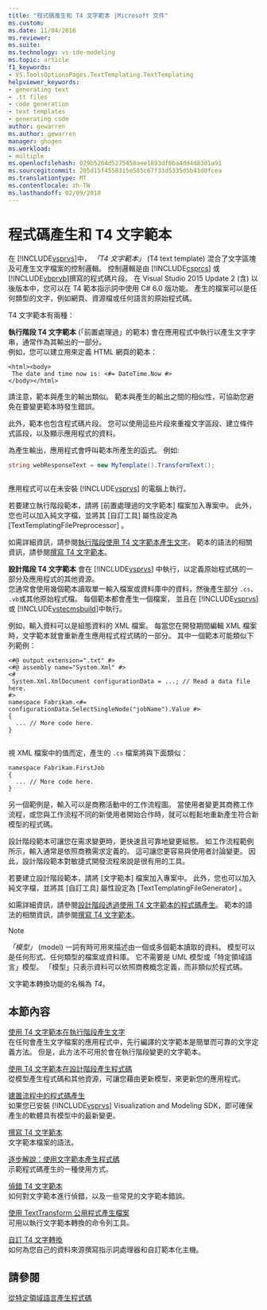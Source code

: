 ```yaml
---
title: "程式碼產生和 T4 文字範本 |Microsoft 文件"
ms.custom: 
ms.date: 11/04/2016
ms.reviewer: 
ms.suite: 
ms.technology: vs-ide-modeling
ms.topic: article
f1_keywords:
- VS.ToolsOptionsPages.TextTemplating.TextTemplating
helpviewer_keywords:
- generating text
- .tt files
- code generation
- text templates
- generating code
author: gewarren
ms.author: gewarren
manager: ghogen
ms.workload:
- multiple
ms.openlocfilehash: 029b5264d5275458aee1893df0ba4dd4d83d1a91
ms.sourcegitcommit: 205d15f4558315e585c67f33d5335d5b41d0fcea
ms.translationtype: MT
ms.contentlocale: zh-TW
ms.lasthandoff: 02/09/2018
---
```

# <a name="code-generation-and-t4-text-templates"></a>程式碼產生和 T4 文字範本
在 [!INCLUDE[vsprvs](../code-quality/includes/vsprvs_md.md)]中， *「T4 文字範本」* (T4 text template) 混合了文字區塊及可產生文字檔案的控制邏輯。 控制邏輯是由 [!INCLUDE[csprcs](../data-tools/includes/csprcs_md.md)] 或 [!INCLUDE[vbprvb](../code-quality/includes/vbprvb_md.md)]撰寫的程式碼片段。 在 Visual Studio 2015 Update 2 (含) 以後版本中，您可以在 T4 範本指示詞中使用 C# 6.0 版功能。 產生的檔案可以是任何類型的文字，例如網頁、資源檔或任何語言的原始程式碼。  
  
 T4 文字範本有兩種：  
  
 **執行階段 T4 文字範本** (「前置處理過」的範本) 會在應用程式中執行以產生文字字串，通常作為其輸出的一部分。  
 例如，您可以建立用來定義 HTML 網頁的範本：  
  
```  
<html><body>  
 The date and time now is: <#= DateTime.Now #>  
</body></html>  
```  
  
 請注意，範本與產生的輸出類似。 範本與產生的輸出之間的相似性，可協助您避免在要變更範本時發生錯誤。  
  
 此外，範本也包含程式碼片段。 您可以使用這些片段來重複文字區段、建立條件式區段，以及顯示應用程式的資料。  
  
 為產生輸出，應用程式會呼叫範本所產生的函式。 例如:   
  
```csharp  
string webResponseText = new MyTemplate().TransformText();  
  
```  
  
 應用程式可以在未安裝 [!INCLUDE[vsprvs](../code-quality/includes/vsprvs_md.md)] 的電腦上執行。  
  
 若要建立執行階段範本，請將 [前置處理過的文字範本]  檔案加入專案中。 此外，您也可以加入純文字檔，並將其 [自訂工具]  屬性設定為 [TextTemplatingFilePreprocessor] 。  
  
 如需詳細資訊，請參閱[執行階段使用 T4 文字範本產生文字](../modeling/run-time-text-generation-with-t4-text-templates.md)。 範本的語法的相關資訊，請參閱[撰寫 T4 文字範本](../modeling/writing-a-t4-text-template.md)。  
  
 **設計階段 T4 文字範本** 會在 [!INCLUDE[vsprvs](../code-quality/includes/vsprvs_md.md)] 中執行，以定義原始程式碼的一部分及應用程式的其他資源。  
 您通常會使用幾個範本讀取單一輸入檔案或資料庫中的資料，然後產生部分 `.cs`、 `.vb`或其他原始程式檔。 每個範本都會產生一個檔案， 並且在 [!INCLUDE[vsprvs](../code-quality/includes/vsprvs_md.md)] 或 [!INCLUDE[vstecmsbuild](../extensibility/internals/includes/vstecmsbuild_md.md)]中執行。  
  
 例如，輸入資料可以是組態資料的 XML 檔案。 每當您在開發期間編輯 XML 檔案時，文字範本就會重新產生應用程式程式碼的一部分。 其中一個範本可能類似下列範例：  
  
```  
<#@ output extension=".txt" #>  
<#@ assembly name="System.Xml" #>  
<#  
 System.Xml.XmlDocument configurationData = ...; // Read a data file here.  
#>  
namespace Fabrikam.<#= configurationData.SelectSingleNode("jobName").Value #>  
{  
  ... // More code here.   
}  
  
```  
  
 視 XML 檔案中的值而定，產生的 `.cs` 檔案將與下面類似：  
  
```  
namespace Fabrikam.FirstJob  
{  
  ... // More code here.   
}  
```  
  
 另一個範例是，輸入可以是商務活動中的工作流程圖。 當使用者變更其商務工作流程，或您與工作流程不同的新使用者開始合作時，就可以輕鬆地重新產生符合新模型的程式碼。  
  
 設計階段範本可讓您在需求變更時，更快速且可靠地變更組態。 如工作流程範例所示，輸入通常是依照商務需求定義的。 這可讓您更容易與使用者討論變更。 因此，設計階段範本對敏捷式開發流程來說是很有用的工具。  
  
 若要建立設計階段範本，請將 [文字範本]  檔案加入專案中。 此外，您也可以加入純文字檔，並將其 [自訂工具]  屬性設定為 [TextTemplatingFileGenerator] 。  
  
 如需詳細資訊，請參閱[設計階段透過使用 T4 文字範本的程式碼產生](../modeling/design-time-code-generation-by-using-t4-text-templates.md)。 範本的語法的相關資訊，請參閱[撰寫 T4 文字範本](../modeling/writing-a-t4-text-template.md)。  
  
> [!NOTE]
>  *「模型」* (model) 一詞有時可用來描述由一個或多個範本讀取的資料。 模型可以是任何形式、任何類型的檔案或資料庫。 它不需要是 UML 模型或「特定領域語言」模型。 「模型」只表示資料可以依照商務概念定義，而非類似於程式碼。  
  
 文字範本轉換功能的名稱為 *T4*。  
  
## <a name="in-this-section"></a>本節內容  
 [使用 T4 文字範本在執行階段產生文字](../modeling/run-time-text-generation-with-t4-text-templates.md)  
 在任何會產生文字檔案的應用程式中，先行編譯的文字範本是簡單而可靠的文字定義方法。 但是，此方法不可用於會在執行階段變更的文字範本。  
  
 [使用 T4 文字範本在設計階段產生程式碼](../modeling/design-time-code-generation-by-using-t4-text-templates.md)  
 從模型產生程式碼和其他資源，可讓您藉由更新模型，來更新您的應用程式。  
  
 [建置流程中的程式碼產生](../modeling/code-generation-in-a-build-process.md)  
 如果您已安裝 [!INCLUDE[vsprvs](../code-quality/includes/vsprvs_md.md)] Visualization and Modeling SDK，即可確保產生的軟體具有模型中的最新變更。  
  
 [撰寫 T4 文字範本](../modeling/writing-a-t4-text-template.md)  
 文字範本檔案的語法。  
  
 [逐步解說：使用文字範本產生程式碼](../modeling/walkthrough-generating-code-by-using-text-templates.md)  
 示範程式碼產生的一種使用方式。  
  
 [偵錯 T4 文字範本](../modeling/debugging-a-t4-text-template.md)  
 如何對文字範本進行偵錯，以及一些常見的文字範本錯誤。  
  
 [使用 TextTransform 公用程式產生檔案](../modeling/generating-files-with-the-texttransform-utility.md)  
 可用以執行文字範本轉換的命令列工具。  
  
 [自訂 T4 文字轉換](../modeling/customizing-t4-text-transformation.md)  
 如何為您自己的資料來源撰寫指示詞處理器和自訂範本化主機。  
  
## <a name="see-also"></a>請參閱  
 [從特定領域語言產生程式碼](../modeling/generating-code-from-a-domain-specific-language.md)